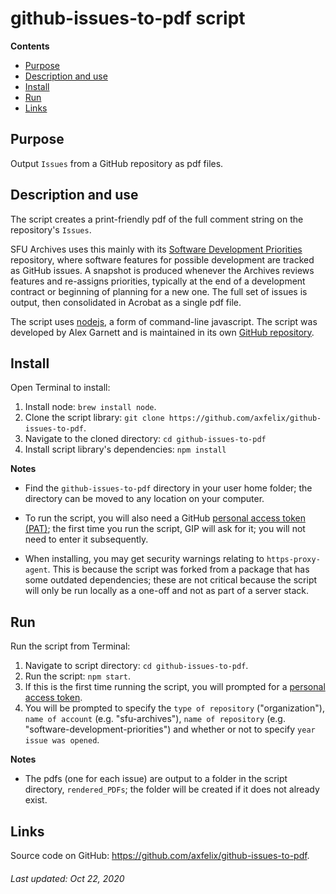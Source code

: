 # github-issues-to-pdf script

**Contents**
- [Purpose](#purpose)
- [Description and use](#description-and-use)
- [Install](#install)
- [Run](#run)
- [Links](#links)

## Purpose
Output `Issues` from a GitHub repository as pdf files.

## Description and use
The script creates a print-friendly pdf of the full comment string on the repository's `Issues`.

SFU Archives uses this mainly with its [Software Development Priorities](https://github.com/SFU-Archives/software-development-priorities) repository, where software features for possible development are tracked as GitHub issues. A snapshot is produced whenever the Archives reviews features and re-assigns priorities, typically at the end of a development contract or beginning of planning for a new one. The full set of issues is output, then consolidated in Acrobat as a single pdf file.

The script uses [nodejs](https://nodejs.org/en/), a form of command-line javascript. The script was developed by Alex Garnett and is maintained in its own [GitHub repository](https://github.com/axfelix/github-issues-to-pdf).

## Install
Open Terminal to install:
1. Install node: `brew install node`.
1. Clone the script library: `git clone https://github.com/axfelix/github-issues-to-pdf`.
1. Navigate to the cloned directory: `cd github-issues-to-pdf`
1. Install script library's dependencies: `npm install`

**Notes**

- Find the `github-issues-to-pdf` directory in your user home folder; the directory can be moved to any location on your computer.

- To run the script, you will also need a GitHub [personal access token (PAT)](https://docs.github.com/en/free-pro-team@latest/github/authenticating-to-github/creating-a-personal-access-token); the first time you run the script, GIP will ask for it; you will not need to enter it subsequently.

- When installing, you may get security warnings relating to `https-proxy-agent`. This is because the script was forked from a package that has some outdated dependencies; these are not critical because the script will only be run locally as a one-off and not as part of a server stack.

## Run
Run the script from Terminal:
1. Navigate to script directory: `cd github-issues-to-pdf`.
1. Run the script: `npm start`.
1. If this is the first time running the script, you will prompted for a [personal access token](https://docs.github.com/en/free-pro-team@latest/github/authenticating-to-github/creating-a-personal-access-token).
1. You will be prompted to specify the `type of repository` ("organization"), `name of account` (e.g. "sfu-archives"), `name of repository` (e.g. "software-development-priorities") and whether or not to specify `year issue was opened`.

**Notes**

- The pdfs (one for each issue) are output to a folder in the script directory, `rendered_PDFs`; the folder will be created if it does not already exist.

## Links
Source code on GitHub: https://github.com/axfelix/github-issues-to-pdf.

###### Last updated: Oct 22, 2020
